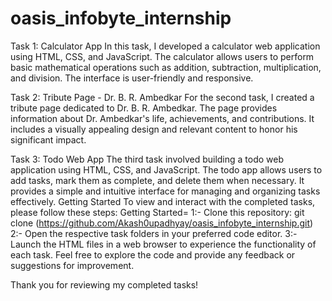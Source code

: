 # oasis_infobyte_internship
Task 1: Calculator App
In this task, I developed a calculator web application using HTML, CSS, and JavaScript. The calculator allows users to perform basic mathematical operations such as addition, subtraction, multiplication, and division. The interface is user-friendly and responsive.

Task 2: Tribute Page - Dr. B. R. Ambedkar
For the second task, I created a tribute page dedicated to Dr. B. R. Ambedkar. The page provides information about Dr. Ambedkar's life, achievements, and contributions. It includes a visually appealing design and relevant content to honor his significant impact.

Task 3: Todo Web App
The third task involved building a todo web application using HTML, CSS, and JavaScript. The todo app allows users to add tasks, mark them as complete, and delete them when necessary. It provides a simple and intuitive interface for managing and organizing tasks effectively.
Getting Started
To view and interact with the completed tasks, please follow these steps:
Getting Started=
1:- Clone this repository: git clone (https://github.com/Akash0upadhyay/oasis_infobyte_internship.git)
2:- Open the respective task folders in your preferred code editor.
3:-Launch the HTML files in a web browser to experience the functionality of each task.
Feel free to explore the code and provide any feedback or suggestions for improvement.

Thank you for reviewing my completed tasks!
